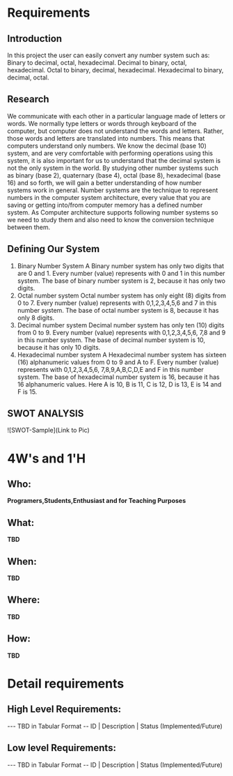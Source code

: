 # Requirements
## Introduction
In this project the user can easily convert any number system such as: Binary to decimal, octal, hexadecimal. Decimal to binary, octal, hexadecimal. Octal to binary, decimal, hexadecimal. Hexadecimal to binary, decimal, octal. 

## Research

We communicate with each other in a particular language made of letters or words. We normally type letters or words through keyboard of the computer, but computer does not understand the words and letters. Rather, those words and letters are translated into numbers. This means that computers understand only numbers. We know the decimal (base 10) system, and are very comfortable with performing operations using this system, it is also important for us to understand that the decimal system is not the only system in the world. By studying other number systems such as binary (base 2), quaternary (base 4), octal (base 8), hexadecimal (base 16) and so forth, we will gain a better understanding of how number systems work in general. Number systems are the technique to represent numbers in the computer system architecture, every value that you are saving or getting into/from computer memory has a defined number system. As Computer architecture supports following number systems so we need to study them and also need to know the conversion technique between them.

## Defining Our System
   
1) Binary Number System
A Binary number system has only two digits that are 0 and 1. Every number (value) represents with 0 and 1 in this number system. The base of binary number system is 2, because it has only two digits.
2) Octal number system
Octal number system has only eight (8) digits from 0 to 7. Every number (value) represents with 0,1,2,3,4,5,6 and 7 in this number system. The base of octal number system is 8, because it has only 8 digits.
3) Decimal number system
Decimal number system has only ten (10) digits from 0 to 9. Every number (value) represents with 0,1,2,3,4,5,6, 7,8 and 9 in this number system. The base of decimal number system is 10, because it has only 10 digits.
4) Hexadecimal number system
A Hexadecimal number system has sixteen (16) alphanumeric values from 0 to 9 and A to F. Every number (value) represents with 0,1,2,3,4,5,6, 7,8,9,A,B,C,D,E and F in this number system. The base of hexadecimal number system is 16, because it has 16 alphanumeric values. Here A is 10, B is 11, C is 12, D is 13, E is 14 and F is 15.

## SWOT ANALYSIS
![SWOT-Sample](Link to Pic)

# 4W&#39;s and 1&#39;H

## Who:

**Programers,Students,Enthusiast and for Teaching Purposes**

## What:

**TBD**

## When:

**TBD**

## Where:

**TBD**

## How:

**TBD**

# Detail requirements
## High Level Requirements:
--- TBD in Tabular Format 
-- ID | Description | Status (Implemented/Future)


##  Low level Requirements:
--- TBD in Tabular Format 
-- ID | Description | Status (Implemented/Future)
